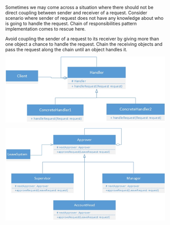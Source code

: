 Sometimes we may come across a situation where there should not be direct coupling between sender and receiver of a request. 
Consider scenario where sender of request does not have any knowledge about who is going to handle the request. 
Chain of responsibilities pattern implementation comes to rescue here.

Avoid coupling the sender of a request to its receiver by giving more than one object a chance to handle the request.
Chain the receiving objects and pass the request along the chain until an object handles it.

<kbd>![Chain of Responsibilities Class Diagram](chain-of-responsibilities-class-diagram.jpg)</kbd>

<kbd>![Chain of Responsibilites Example](chain-of-responsibilites-example.jpg)</kbd>
